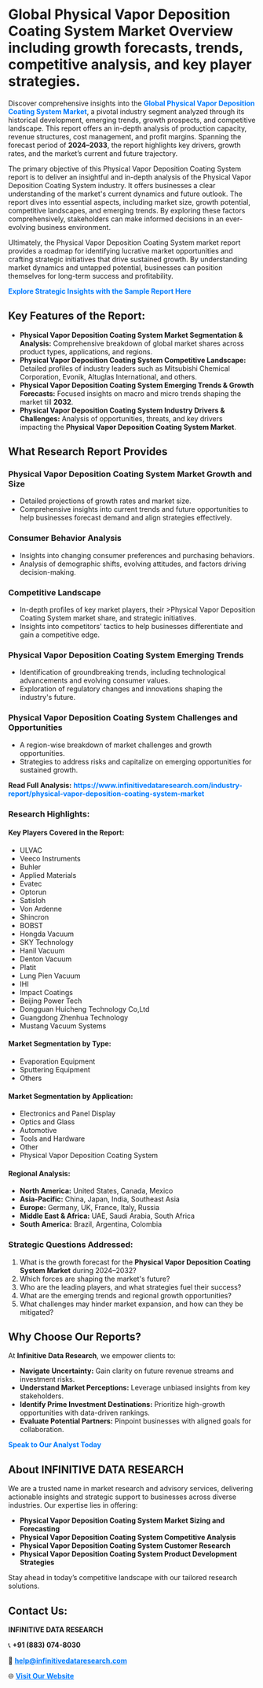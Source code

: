 <h1>Global Physical Vapor Deposition Coating System Market Overview including growth forecasts, trends, competitive analysis, and key player strategies.</h1>
<p>
Discover comprehensive insights into the 
<a href="https://www.infinitivedataresearch.com/industry-report/physical-vapor-deposition-coating-system-market" rel="dofollow" style="color: #007BFF; text-decoration: none;"><strong>Global Physical Vapor Deposition Coating System Market</strong></a>, a pivotal industry segment analyzed through its historical development, emerging trends, growth prospects, and competitive landscape. This report offers an in-depth analysis of production capacity, revenue structures, cost management, and profit margins. Spanning the forecast period of <strong>2024–2033</strong>, the report highlights key drivers, growth rates, and the market’s current and future trajectory.
</p>
<p>
The primary objective of this Physical Vapor Deposition Coating System report is to deliver an insightful and in-depth analysis of the Physical Vapor Deposition Coating System industry. It offers businesses a clear understanding of the market's current dynamics and future outlook. The report dives into essential aspects, including market size, growth potential, competitive landscapes, and emerging trends. By exploring these factors comprehensively, stakeholders can make informed decisions in an ever-evolving business environment.
</p>
<p>
Ultimately, the Physical Vapor Deposition Coating System market report provides a roadmap for identifying lucrative market opportunities and crafting strategic initiatives that drive sustained growth. By understanding market dynamics and untapped potential, businesses can position themselves for long-term success and profitability.
</p>
<p>
<a href="https://www.infinitivedataresearch.com/request-sample/reportId=111627" style="color: #007BFF; text-decoration: none;"><strong>Explore Strategic Insights with the Sample Report Here</strong></a>
</p>

<h2>Key Features of the Report:</h2>
<ul>
<li><strong>Physical Vapor Deposition Coating System Market Segmentation & Analysis:</strong> Comprehensive breakdown of global market shares across product types, applications, and regions.</li>
<li><strong>Physical Vapor Deposition Coating System Competitive Landscape:</strong> Detailed profiles of industry leaders such as Mitsubishi Chemical Corporation, Evonik, Altuglas International, and others.</li>
<li><strong>Physical Vapor Deposition Coating System Emerging Trends & Growth Forecasts:</strong> Focused insights on macro and micro trends shaping the market till <strong>2032</strong>.</li>
<li><strong>Physical Vapor Deposition Coating System Industry Drivers & Challenges:</strong> Analysis of opportunities, threats, and key drivers impacting the <strong>Physical Vapor Deposition Coating System Market</strong>.</li>
</ul>

<h2>What Research Report Provides</h2>
<h3>Physical Vapor Deposition Coating System Market Growth and Size</h3>
<ul>
<li>Detailed projections of growth rates and market size.</li>
<li>Comprehensive insights into current trends and future opportunities to help businesses forecast demand and align strategies effectively.</li>
</ul>

<h3>Consumer Behavior Analysis</h3>
<ul>
<li>Insights into changing consumer preferences and purchasing behaviors.</li>
<li>Analysis of demographic shifts, evolving attitudes, and factors driving decision-making.</li>
</ul>

<h3>Competitive Landscape</h3>
<ul>
<li>In-depth profiles of key market players, their >Physical Vapor Deposition Coating System market share, and strategic initiatives.</li>
<li>Insights into competitors' tactics to help businesses differentiate and gain a competitive edge.</li>
</ul>

<h3>Physical Vapor Deposition Coating System Emerging Trends</h3>
<ul>
<li>Identification of groundbreaking trends, including technological advancements and evolving consumer values.</li>
<li>Exploration of regulatory changes and innovations shaping the industry's future.</li>
</ul>

<h3>Physical Vapor Deposition Coating System Challenges and Opportunities</h3>
<ul>
<li>A region-wise breakdown of market challenges and growth opportunities.</li>
<li>Strategies to address risks and capitalize on emerging opportunities for sustained growth.</li>
</ul>
<p><strong>Read Full Analysis:</strong> <a href="https://www.infinitivedataresearch.com/industry-report/physical-vapor-deposition-coating-system-market" rel="dofollow" style="color: #007BFF; text-decoration: none;"><strong>https://www.infinitivedataresearch.com/industry-report/physical-vapor-deposition-coating-system-market</strong></a></p>
<h3>Research Highlights:</h3>
<h4>Key Players Covered in the Report:</h4>
<ul><li>ULVAC</li><li>Veeco Instruments</li><li>Buhler</li><li>Applied Materials</li><li>Evatec</li><li>Optorun</li><li>Satisloh</li><li>Von Ardenne</li><li>Shincron</li><li>BOBST</li><li>Hongda Vacuum</li><li>SKY Technology</li><li>Hanil Vacuum</li><li>Denton Vacuum</li><li>Platit</li><li>Lung Pien Vacuum</li><li>IHI</li><li>Impact Coatings</li><li>Beijing Power Tech</li><li>Dongguan Huicheng Technology Co,Ltd</li><li>Guangdong Zhenhua Technology</li><li>Mustang Vacuum Systems</li></ul>
<h4>Market Segmentation by Type:</h4>
<ul><li>Evaporation Equipment</li><li>Sputtering Equipment</li><li>Others</li></ul>
<h4>Market Segmentation by Application:</h4>
<ul><li>Electronics and Panel Display</li><li>Optics and Glass</li><li>Automotive</li><li>Tools and Hardware</li><li>Other</li><li>Physical Vapor Deposition Coating System</li></ul>

<h4>Regional Analysis:</h4>
<ul>
<li><strong>North America:</strong> United States, Canada, Mexico</li>
<li><strong>Asia-Pacific:</strong> China, Japan, India, Southeast Asia</li>
<li><strong>Europe:</strong> Germany, UK, France, Italy, Russia</li>
<li><strong>Middle East & Africa:</strong> UAE, Saudi Arabia, South Africa</li>
<li><strong>South America:</strong> Brazil, Argentina, Colombia</li>
</ul>

<h3>Strategic Questions Addressed:</h3>
<ol>
<li>What is the growth forecast for the <strong>Physical Vapor Deposition Coating System Market</strong> during 2024–2032?</li>
<li>Which forces are shaping the market's future?</li>
<li>Who are the leading players, and what strategies fuel their success?</li>
<li>What are the emerging trends and regional growth opportunities?</li>
<li>What challenges may hinder market expansion, and how can they be mitigated?</li>
</ol>

<h2>Why Choose Our Reports?</h2>
<p>At <strong>Infinitive Data Research</strong>, we empower clients to:</p>
<ul>
<li><strong>Navigate Uncertainty:</strong> Gain clarity on future revenue streams and investment risks.</li>
<li><strong>Understand Market Perceptions:</strong> Leverage unbiased insights from key stakeholders.</li>
<li><strong>Identify Prime Investment Destinations:</strong> Prioritize high-growth opportunities with data-driven rankings.</li>
<li><strong>Evaluate Potential Partners:</strong> Pinpoint businesses with aligned goals for collaboration.</li>
</ul>
<p><a href="https://www.infinitivedataresearch.com/industry-report/physical-vapor-deposition-coating-system-market" rel="dofollow" style="color: #007BFF; text-decoration: none;"><strong>Speak to Our Analyst Today</strong></a></p>

<h2>About INFINITIVE DATA RESEARCH</h2>
<p>We are a trusted name in market research and advisory services, delivering actionable insights and strategic support to businesses across diverse industries. Our expertise lies in offering:</p>
<ul>
<li><strong>Physical Vapor Deposition Coating System Market Sizing and Forecasting</strong></li>
<li><strong>Physical Vapor Deposition Coating System Competitive Analysis</strong></li>
<li><strong>Physical Vapor Deposition Coating System Customer Research</strong></li>
<li><strong>Physical Vapor Deposition Coating System Product Development Strategies</strong></li>
</ul>
<p>Stay ahead in today’s competitive landscape with our tailored research solutions.</p>

<h2>Contact Us:</h2>
<p><strong>INFINITIVE DATA RESEARCH</strong></p>
<p>📞 <strong>+91 (883) 074-8030</strong></p>
<p>📧 <strong><a href="mailto:help@infinitivedataresearch.com" style="color: #007BFF;">help@infinitivedataresearch.com</a></strong></p>
<p>🌐 <strong><a href="https://www.infinitivedataresearch.com" rel="dofollow" style="color: #007BFF;">Visit Our Website</a></strong></p>